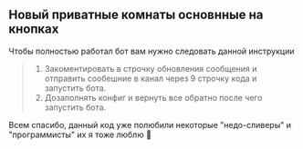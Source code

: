 ## Новый приватные комнаты основнные на кнопках

Чтобы полностью работал бот вам нужно следовать данной инструкции
> 1. Закоментировать в строчку обновления сообщения и отправить сообешние в канал через 9 строчку кода и запустить бота.
> 2. Дозаполнять конфиг и вернуть все обратно после чего запустить бота.

Всем спасибо, данный код уже полюбили некоторые "недо-сливеры" и "программисты" их я тоже люблю 💚
